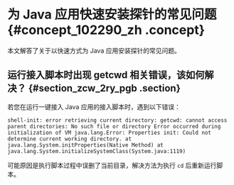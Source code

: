 # 为 Java 应用快速安装探针的常见问题 {#concept_102290_zh .concept}

本文解答了关于以快速方式为 Java 应用安装探针的常见问题。

## 运行接入脚本时出现 getcwd 相关错误，该如何解决？ {#section_zcw_2ry_pgb .section}

若您在运行一键接入 Java 应用的接入脚本时，遇到以下错误：

```
shell-init: error retrieving current directory: getcwd: cannot access parent directories: No such file or directory Error occurred during initialization of VM java.lang.Error: Properties init: Could not determine current working directory. at java.lang.System.initProperties(Native Method) at java.lang.System.initializeSystemClass(System.java:1119)
```

可能原因是执行脚本过程中误删了当前目录，解决方法为执行 `cd` 后重新运行脚本。

